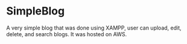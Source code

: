 # SimpleBlog

A very simple blog that was done using XAMPP, user can upload, edit, delete, and search blogs. It was hosted on AWS.
